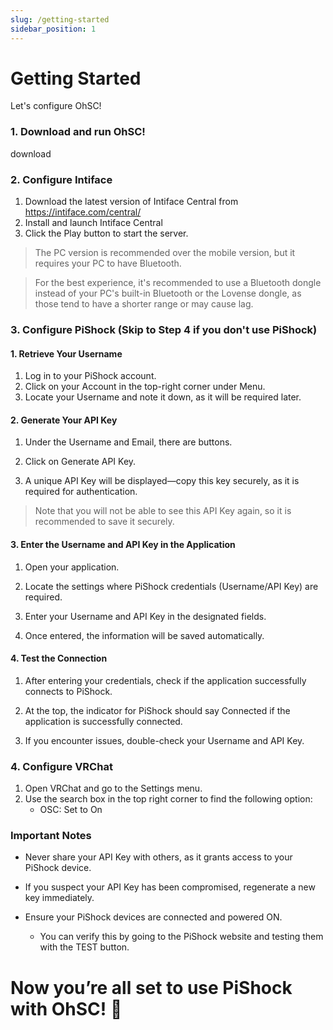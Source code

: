 ```yaml
---
slug: /getting-started
sidebar_position: 1
---
```


# Getting Started

Let's configure OhSC!


### 1. Download and run OhSC!

download


### 2. Configure Intiface

1. Download the latest version of Intiface Central from https://intiface.com/central/
2. Install and launch Intiface Central
3. Click the Play button to start the server.

> The PC version is recommended over the mobile version, but it requires your PC to have Bluetooth.

> For the best experience, it's recommended to use a Bluetooth dongle instead of your PC's built-in Bluetooth or the Lovense dongle, as those tend to have a shorter range or may cause lag.

### 3. Configure PiShock (Skip to Step 4 if you don't use PiShock)

#### 1. Retrieve Your Username

1. Log in to your PiShock account.
2. Click on your Account in the top-right corner under Menu.
3. Locate your Username and note it down, as it will be required later.

#### 2. Generate Your API Key

1. Under the Username and Email, there are buttons.

2. Click on Generate API Key.

3. A unique API Key will be displayed—copy this key securely, as it is required for authentication.

> Note that you will not be able to see this API Key again, so it is recommended to save it securely.

#### 3. Enter the Username and API Key in the Application

1. Open your application.

2. Locate the settings where PiShock credentials (Username/API Key) are required.

3. Enter your Username and API Key in the designated fields.

4. Once entered, the information will be saved automatically.

#### 4. Test the Connection

1. After entering your credentials, check if the application successfully connects to PiShock.

2. At the top, the indicator for PiShock should say Connected if the application is successfully connected.

3. If you encounter issues, double-check your Username and API Key.


### 4. Configure VRChat
1. Open VRChat and go to the Settings menu.
2. Use the search box in the top right corner to find the following option:
    - OSC: Set to On

### Important Notes

- Never share your API Key with others, as it grants access to your PiShock device.

- If you suspect your API Key has been compromised, regenerate a new key immediately.

- Ensure your PiShock devices are connected and powered ON.

  - You can verify this by going to the PiShock website and testing them with the TEST button.

# Now you’re all set to use PiShock with OhSC! 🎉




